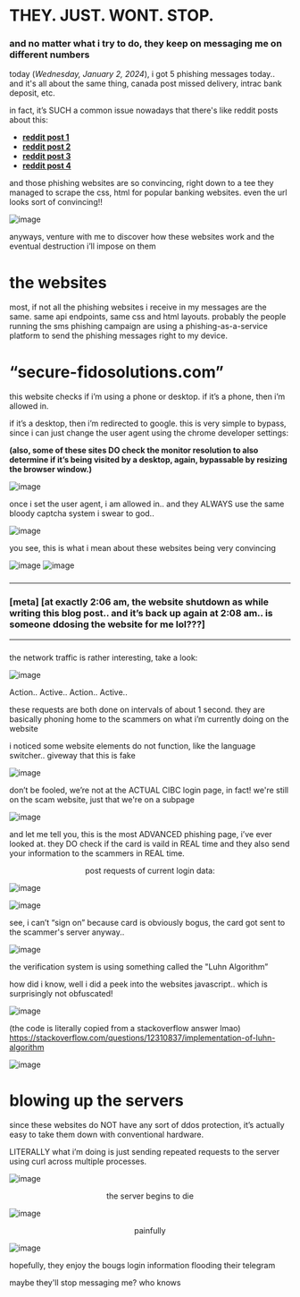 # THEY. JUST. WONT. STOP.

### and no matter what i try to do, they keep on messaging me on different numbers


today (*Wednesday, January 2, 2024*), i got 5 phishing messages today.. and it's all about the same thing, canada post missed delivery, intrac bank deposit, etc.

in fact, it’s SUCH a common issue nowadays that there's like reddit posts about this:

+ **[reddit post 1](https://www.reddit.com/r/CanadaPost/comments/17az2h2/new_text_scam/)**
+ **[reddit post 2](https://www.reddit.com/r/Markham/comments/18x7iwy/anyone_else_get_this_scam_text/)**
+ **[reddit post 3](https://www.reddit.com/r/CanadaPost/comments/18x29ke/incomplete_address_information_help/)**
+ **[reddit post 4](https://www.reddit.com/r/FidoMobile/comments/18vapx4/new_scam/)**


and those phishing websites are so convincing, right down to a tee they managed to scrape the css, html for popular banking websites. even the url looks sort of convincing!!

![image](image.png)

anyways, venture with me to discover how these websites work and the eventual destruction i’ll impose on them

# the websites

most, if not all the phishing websites i receive in my messages are the same. same api endpoints, same css and html layouts. probably the people running the sms phishing campaign are using a phishing-as-a-service platform to send the phishing messages right to my device. 


# “secure-fidosolutions.com”

this website checks if i’m using a phone or desktop. if it’s a phone, then i’m allowed in. 

if it’s a desktop, then i’m redirected to google. this is very simple to bypass, since i can just change the user agent using the chrome developer settings:


**(also, some of these sites DO check the monitor resolution to also determine if it’s being visited by a desktop, again, bypassable by resizing the browser window.)**


![image](image-1.png)

once i set the user agent, i am allowed in.. and they ALWAYS use the same bloody captcha system i swear to god..

![image](image-2.png)

you see, this is what i mean about these websites being very convincing


![image](image-3.png)
![image](image-5.png)

###
---
### [meta] **[at exactly 2:06 am, the website shutdown as while writing this blog post.. and it’s back up again at 2:08 am.. is someone ddosing the website for me lol???]**
---
###

the network traffic is rather interesting, take a look:

![image](image-6.png)

Action.. Active.. Action.. Active.. 

these requests are both done on intervals of about 1 second. they are basically phoning home to the scammers on what i’m currently doing on the website

i noticed some website elements do not function, like the language switcher.. giveway that this is fake

![image](image-7.png)


don’t be fooled, we’re not at the ACTUAL CIBC login page, in fact! we're still on the scam website, just that we're on a subpage

![image](image-8.png)


and let me tell you, this is the most ADVANCED phishing page, i’ve ever looked at. they DO check if the card is vaild in REAL time and they also send your information to the scammers in REAL time. 

<center> post requests of current login data:</center>


![image](image-10.png)


![image](image-11.png)


see, i can’t “sign on” because card is obviously bogus, the card got sent to the scammer's server anyway..

![image](image-12.png)


the verification system is using something called the "Luhn Algorithm”

how did i know, well i did a peek into the websites javascript.. which is surprisingly not obfuscated!

![image](image-13.png)


(the code is literally copied from a stackoverflow answer lmao)
https://stackoverflow.com/questions/12310837/implementation-of-luhn-algorithm

![image](image-14.png)



# blowing up the servers

since these websites do NOT have any sort of ddos protection, it’s actually easy to take them down with conventional hardware.

LITERALLY what i’m doing is just sending repeated requests to the server using curl across multiple processes. 

![image](image-15.png)

<center>the server begins to die</center>

![image](image-16.png)

<center>painfully</center>

![image](image-17.png)

hopefully, they enjoy the bougs login information flooding their telegram 

maybe they'll stop messaging me? who knows